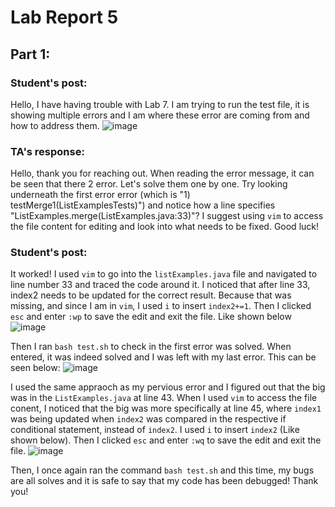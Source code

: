 # Lab Report 5

## Part 1:
### Student's post:
Hello, I have having trouble with Lab 7. I am trying to run the test file, it is showing multiple errors
and I am where these error are coming from and how to address them.
![image](https://github.com/niktion9/cse15l-lab-reports/assets/150311091/69bad620-a3e9-4ebf-891f-f5dd58458ea7)

### TA's response:
Hello, thank you for reaching out. When reading the error message, it can be seen that there 2 error. Let's solve them one by one.
Try looking underneath the first error error (which is "1) testMerge1(ListExamplesTests)") and notice how a line specifies "ListExamples.merge(ListExamples.java:33)"?
I suggest using ```vim``` to access the file content for editing and look into what needs to be fixed. Good luck!

### Student's post:
It worked! I used ```vim``` to go into the ```listExamples.java``` file and navigated to line number 33 and traced the code around it. I noticed that after line 33, index2 needs to be updated for the correct result. Because that was missing, and since I am in ```vim```, I used ```i``` to insert ```index2+=1```. Then I clicked ```esc``` and enter ```:wp``` to save the edit and exit the file. Like shown below 
![image](https://github.com/niktion9/cse15l-lab-reports/assets/150311091/5fb9ce85-b3d4-4241-ab82-1ac2f3505b20)

Then I ran ```bash test.sh``` to check in the first error was solved. When entered, it was indeed solved and I was left with my last error. This can be seen below:
![image](https://github.com/niktion9/cse15l-lab-reports/assets/150311091/b8908b08-9d99-4cae-b2d0-8d65b1c225a0)

I used the same appraoch as my pervious error and I figured out that the big was in the ```ListExamples.java``` at line 43. When I used ```vim``` to access the file conent, I noticed that the big was more specifically at line 45, where ```index1``` was being updated when ```index2``` was compared in the respective if conditional statement, instead of ```index2```. I used ```i``` to insert ```index2``` (Like shown below). Then I clicked ```esc``` and enter ```:wq``` to save the edit and exit the file. 
![image](https://github.com/niktion9/cse15l-lab-reports/assets/150311091/33774312-23dc-4484-9886-70574e23d00a)

Then, I once again ran the command ```bash test.sh``` and this time, my bugs are all solves and it is safe to say that my code has been debugged! Thank you!

